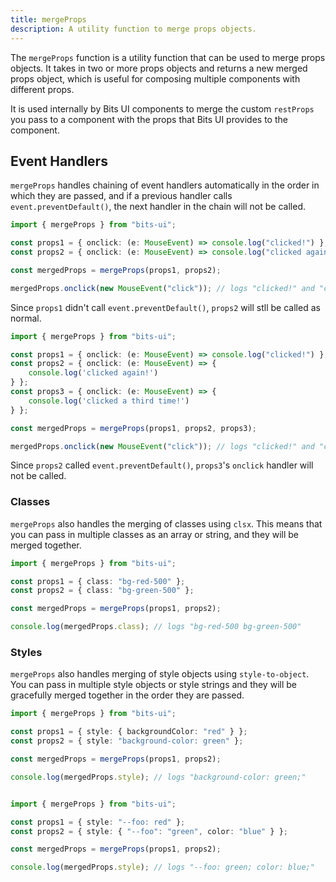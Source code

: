 ```yaml
---
title: mergeProps
description: A utility function to merge props objects.
---
```


The `mergeProps` function is a utility function that can be used to merge props objects. It takes in two or more props objects and returns a new merged props object, which is useful for composing multiple components with different props.

It is used internally by Bits UI components to merge the custom `restProps` you pass to a component with the props that Bits UI provides to the component.

## Event Handlers

`mergeProps` handles chaining of event handlers automatically in the order in which they are passed, and if a previous handler calls `event.preventDefault()`, the next handler in the chain will not be called.

```ts
import { mergeProps } from "bits-ui";

const props1 = { onclick: (e: MouseEvent) => console.log("clicked!") };
const props2 = { onclick: (e: MouseEvent) => console.log("clicked again!") };

const mergedProps = mergeProps(props1, props2);

mergedProps.onclick(new MouseEvent("click")); // logs "clicked!" and "clicked again!"
```

Since `props1` didn't call `event.preventDefault()`, `props2` will stll be called as normal.

```ts
import { mergeProps } from "bits-ui";

const props1 = { onclick: (e: MouseEvent) => console.log("clicked!") };
const props2 = { onclick: (e: MouseEvent) => {
	console.log('clicked again!')
} };
const props3 = { onclick: (e: MouseEvent) => {
	console.log('clicked a third time!')
} };

const mergedProps = mergeProps(props1, props2, props3);

mergedProps.onclick(new MouseEvent("click")); // logs "clicked!" and "clicked again!"
```

Since `props2` called `event.preventDefault()`, `props3`'s `onclick` handler will not be called.

### Classes

`mergeProps` also handles the merging of classes using `clsx`. This means that you can pass in multiple classes as an array or string, and they will be merged together.

```ts
import { mergeProps } from "bits-ui";

const props1 = { class: "bg-red-500" };
const props2 = { class: "bg-green-500" };

const mergedProps = mergeProps(props1, props2);

console.log(mergedProps.class); // logs "bg-red-500 bg-green-500"
```

### Styles

`mergeProps` also handles merging of style objects using `style-to-object`. You can pass in multiple style objects or style strings and they will be gracefully merged together in the order they are passed.

```ts
import { mergeProps } from "bits-ui";

const props1 = { style: { backgroundColor: "red" } };
const props2 = { style: "background-color: green" };

const mergedProps = mergeProps(props1, props2);

console.log(mergedProps.style); // logs "background-color: green;"
```

```ts

import { mergeProps } from "bits-ui";

const props1 = { style: "--foo: red" };
const props2 = { style: { "--foo": "green", color: "blue" } };

const mergedProps = mergeProps(props1, props2);

console.log(mergedProps.style); // logs "--foo: green; color: blue;"
```
